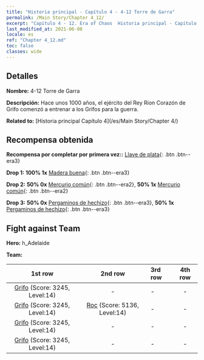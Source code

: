 ```yaml
---
title: "Historia principal - Capítulo 4 - 4-12 Torre de Garra"
permalink: /Main Story/Chapter 4_12/
excerpt: "Capítulo 4 - 12. Era of Chaos  Historia principal - Capítulo 4_12. 4-12 Torre de Garra"
last_modified_at: 2021-06-08
locale: es
ref: "Chapter 4_12.md"
toc: false
classes: wide
---
```


## Detalles

 **Nombre:** 4-12 Torre de Garra

 **Descripción:** Hace unos 1000 años, el ejército del Rey Rion Corazón de Grifo comenzó a entrenar a los Grifos para la guerra.

 **Related to:** [Historia principal Capítulo 4](/es/Main Story/Chapter 4/)

## Recompensa obtenida

 **Recompensa por completar por primera vez::** [Llave de plata](/ItemsES/con_693/){: .btn .btn--era3}

 **Drop 1:** **100% 1x** [Madera buena](/ItemsES/mat_13/){: .btn .btn--era3}

 **Drop 2:** **50% 0x** [Mercurio común](/ItemsES/mat_8/){: .btn .btn--era2}, **50% 1x** [Mercurio común](/ItemsES/mat_8/){: .btn .btn--era2}

 **Drop 3:** **50% 0x** [Pergaminos de hechizo](/ItemsES/con_694/){: .btn .btn--era3}, **50% 1x** [Pergaminos de hechizo](/ItemsES/con_694/){: .btn .btn--era3}


## Fight against Team
 **Hero:** h_Adelaide

 **Team:**


  | 1st row | 2nd row | 3rd row | 4th row |
  |:----:|:----:|:----|:----:|
  | [Grifo](/es/units/Griffin/) (Score: 3245, Level:14)  | - | - | - |
  | [Grifo](/es/units/Griffin/) (Score: 3245, Level:14)  | [Roc](/es/units/Roc/) (Score: 5136, Level:14)  | - | - |
  | [Grifo](/es/units/Griffin/) (Score: 3245, Level:14)  | - | - | - |
  | [Grifo](/es/units/Griffin/) (Score: 3245, Level:14)  | - | - | - |



